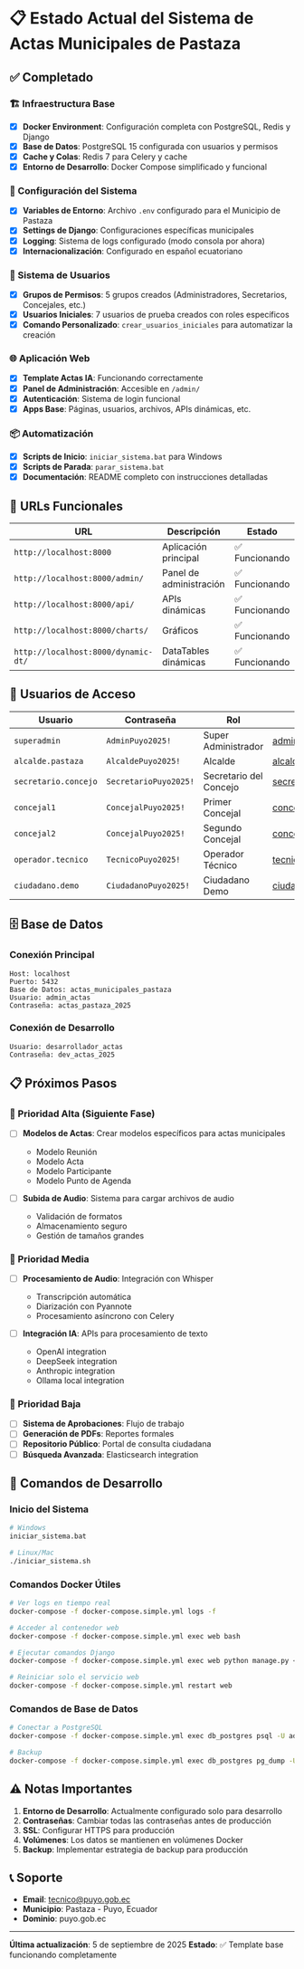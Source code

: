 # 📋 Estado Actual del Sistema de Actas Municipales de Pastaza

## ✅ Completado

### 🏗️ Infraestructura Base
- [x] **Docker Environment**: Configuración completa con PostgreSQL, Redis y Django
- [x] **Base de Datos**: PostgreSQL 15 configurada con usuarios y permisos
- [x] **Cache y Colas**: Redis 7 para Celery y cache
- [x] **Entorno de Desarrollo**: Docker Compose simplificado y funcional

### 🔧 Configuración del Sistema
- [x] **Variables de Entorno**: Archivo `.env` configurado para el Municipio de Pastaza
- [x] **Settings de Django**: Configuraciones específicas municipales
- [x] **Logging**: Sistema de logs configurado (modo consola por ahora)
- [x] **Internacionalización**: Configurado en español ecuatoriano

### 👥 Sistema de Usuarios
- [x] **Grupos de Permisos**: 5 grupos creados (Administradores, Secretarios, Concejales, etc.)
- [x] **Usuarios Iniciales**: 7 usuarios de prueba creados con roles específicos
- [x] **Comando Personalizado**: `crear_usuarios_iniciales` para automatizar la creación

### 🌐 Aplicación Web
- [x] **Template Actas IA**: Funcionando correctamente
- [x] **Panel de Administración**: Accesible en `/admin/`
- [x] **Autenticación**: Sistema de login funcional
- [x] **Apps Base**: Páginas, usuarios, archivos, APIs dinámicas, etc.

### 📦 Automatización
- [x] **Scripts de Inicio**: `iniciar_sistema.bat` para Windows
- [x] **Scripts de Parada**: `parar_sistema.bat`
- [x] **Documentación**: README completo con instrucciones detalladas

## 🔄 URLs Funcionales

| URL | Descripción | Estado |
|-----|-------------|--------|
| `http://localhost:8000` | Aplicación principal | ✅ Funcionando |
| `http://localhost:8000/admin/` | Panel de administración | ✅ Funcionando |
| `http://localhost:8000/api/` | APIs dinámicas | ✅ Funcionando |
| `http://localhost:8000/charts/` | Gráficos | ✅ Funcionando |
| `http://localhost:8000/dynamic-dt/` | DataTables dinámicas | ✅ Funcionando |

## 🔑 Usuarios de Acceso

| Usuario | Contraseña | Rol | Email |
|---------|------------|-----|-------|
| `superadmin` | `AdminPuyo2025!` | Super Administrador | admin@puyo.gob.ec |
| `alcalde.pastaza` | `AlcaldePuyo2025!` | Alcalde | alcalde@puyo.gob.ec |
| `secretario.concejo` | `SecretarioPuyo2025!` | Secretario del Concejo | secretario@puyo.gob.ec |
| `concejal1` | `ConcejalPuyo2025!` | Primer Concejal | concejal1@puyo.gob.ec |
| `concejal2` | `ConcejalPuyo2025!` | Segundo Concejal | concejal2@puyo.gob.ec |
| `operador.tecnico` | `TecnicoPuyo2025!` | Operador Técnico | tecnico@puyo.gob.ec |
| `ciudadano.demo` | `CiudadanoPuyo2025!` | Ciudadano Demo | ciudadano@puyo.gob.ec |

## 🗄️ Base de Datos

### Conexión Principal
```
Host: localhost
Puerto: 5432
Base de Datos: actas_municipales_pastaza
Usuario: admin_actas
Contraseña: actas_pastaza_2025
```

### Conexión de Desarrollo
```
Usuario: desarrollador_actas
Contraseña: dev_actas_2025
```

## 📋 Próximos Pasos

### 🎯 Prioridad Alta (Siguiente Fase)
- [ ] **Modelos de Actas**: Crear modelos específicos para actas municipales
  - Modelo Reunión
  - Modelo Acta
  - Modelo Participante
  - Modelo Punto de Agenda
  
- [ ] **Subida de Audio**: Sistema para cargar archivos de audio
  - Validación de formatos
  - Almacenamiento seguro
  - Gestión de tamaños grandes

### 🎯 Prioridad Media
- [ ] **Procesamiento de Audio**: Integración con Whisper
  - Transcripción automática
  - Diarización con Pyannote
  - Procesamiento asíncrono con Celery

- [ ] **Integración IA**: APIs para procesamiento de texto
  - OpenAI integration
  - DeepSeek integration
  - Anthropic integration
  - Ollama local integration

### 🎯 Prioridad Baja
- [ ] **Sistema de Aprobaciones**: Flujo de trabajo
- [ ] **Generación de PDFs**: Reportes formales
- [ ] **Repositorio Público**: Portal de consulta ciudadana
- [ ] **Búsqueda Avanzada**: Elasticsearch integration

## 🚀 Comandos de Desarrollo

### Inicio del Sistema
```bash
# Windows
iniciar_sistema.bat

# Linux/Mac
./iniciar_sistema.sh
```

### Comandos Docker Útiles
```bash
# Ver logs en tiempo real
docker-compose -f docker-compose.simple.yml logs -f

# Acceder al contenedor web
docker-compose -f docker-compose.simple.yml exec web bash

# Ejecutar comandos Django
docker-compose -f docker-compose.simple.yml exec web python manage.py <comando>

# Reiniciar solo el servicio web
docker-compose -f docker-compose.simple.yml restart web
```

### Comandos de Base de Datos
```bash
# Conectar a PostgreSQL
docker-compose -f docker-compose.simple.yml exec db_postgres psql -U admin_actas -d actas_municipales_pastaza

# Backup
docker-compose -f docker-compose.simple.yml exec db_postgres pg_dump -U admin_actas actas_municipales_pastaza > backup.sql
```

## ⚠️ Notas Importantes

1. **Entorno de Desarrollo**: Actualmente configurado solo para desarrollo
2. **Contraseñas**: Cambiar todas las contraseñas antes de producción
3. **SSL**: Configurar HTTPS para producción
4. **Volúmenes**: Los datos se mantienen en volúmenes Docker
5. **Backup**: Implementar estrategia de backup para producción

## 📞 Soporte

- **Email**: tecnico@puyo.gob.ec
- **Municipio**: Pastaza - Puyo, Ecuador
- **Dominio**: puyo.gob.ec

---

**Última actualización**: 5 de septiembre de 2025
**Estado**: ✅ Template base funcionando completamente
